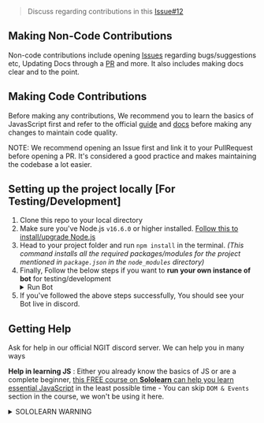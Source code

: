 > Discuss regarding contributions in this [Issue#12](https://github.com/NGIT-Open-Source/discord-bot/issues/12)
## Making Non-Code Contributions

Non-code contributions include opening [Issues](https://github.com/NGIT-Open-Source/discord-bot/issues) regarding bugs/suggestions etc, Updating Docs through a [PR](https://github.com/NGIT-Open-Source/discord-bot/pulls) and more. It also includes making docs clear and to the point.

## Making Code Contributions

Before making any contributions, We recommend you to learn the basics of JavasScript first and refer to the official [guide](https://discordjs.guide/#before-you-begin) and [docs](https://discord.js.org/#/docs/main/stable/general/welcome) before making any changes to maintain code quality.


NOTE: We recommend opening an Issue first and link it to your PullRequest before opening a PR. It's considered a good practice and makes maintaining the codebase a lot easier.

## Setting up the project locally [For Testing/Development]

 1. Clone this repo to your local directory
 2. Make sure you've Node.js `v16.6.0` or higher installed. [Follow this to install/upgrade Node.js](https://discordjs.guide/preparations/#installing-node-js)
 3. Head to your project folder and run `npm install` in the terminal. *(This command installs all the required packages/modules for the project mentioned in `package.json` in the `node_modules` directory)*
 4. Finally, Follow the below steps if you want to **run your own instance of bot** for testing/development <details><summary>Run Bot</summary>
    1. Edit the values in `config.json.example` (Default values in it will guide you in editing) and finally rename it to `config.json`
       - MAKE SURE NOT TO REVEAL YOUR TOKENS/SECRETS FROM `config.json` ANYWHERE ELSE
       - Get the tokens/ids from discord dev portal. We recommend following Discord.js official docs
    2. Run `node index.js` in the terminal to start your instance of bot
    </details>
 5. If you've followed the above steps successfully, You should see your Bot live in discord. 

## Getting Help

Ask for help in our official NGIT discord server. We can help you in many ways 

**Help in learning JS** : Either you already know the basics of JS or are a complete beginner, [this FREE course on **Sololearn** can help you learn essential JavaScript](https://www.sololearn.com/learning/1024) in the least possible time - You can skip `DOM & Events` section in the course, we won't be using it here.<details><summary>SOLOLEARN WARNING</summary>The **Sololearn** course isn't practice-oriented, so make sure you also practice in your local setup while learning on Sololearn.</details>
